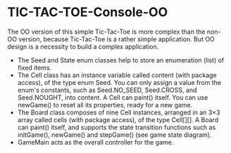 # TIC-TAC-TOE-Console-OO

The OO version of this simple Tic-Tac-Toe is more complex than the non-OO version,
because Tic-Tac-Toe is a rather simple application. But OO design is a necessity
to build a complex application.

- The Seed and State enum classes help to store an enumeration (list) of fixed items.
- The Cell class has an instance variable called content (with package access), of the type enum Seed.
    You can only assign a value from the enum's constants, such as Seed.NO_SEED, Seed.CROSS, and
    Seed.NOUGHT, into content. A Cell can paint() itself. You can use newGame() to reset all its properties,
    ready for a new game.
- The Board class composes of nine Cell instances, arranged in an 3×3 array called cells
    (with package access), of the type Cell[][]. A Board can paint() itself, and supports
    the state transition functions such as  initGame(), newGame() and stepGame() (see game state diagram).
- GameMain acts as the overall controller for the game.